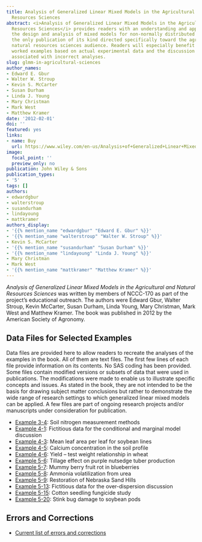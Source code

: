 ```yaml
---
title: Analysis of Generalized Linear Mixed Models in the Agricultural and Natural
  Resources Sciences
abstract: <i>Analysis of Generalized Linear Mixed Models in the Agricultural and Natural
  Resources Sciences</i> provides readers with an understanding and appreciation for
  the design and analysis of mixed models for non-normally distributed data. It is
  the only publication of its kind directed specifically toward the agricultural and
  natural resources sciences audience. Readers will especially benefit from the numerous
  worked examples based on actual experimental data and the discussion of pitfalls
  associated with incorrect analyses.
slug: glmm-in-agricultural-sciences
author_names:
- Edward E. Gbur
- Walter W. Stroup
- Kevin S. McCarter
- Susan Durham
- Linda J. Young
- Mary Christman
- Mark West
- Matthew Kramer
date: '2012-02-01'
doi: ''
featured: yes
links:
- name: Buy
  url: https://www.wiley.com/en-us/Analysis+of+Generalized+Linear+Mixed+Models+in+the+Agricultural+and+Natural+Resources+Sciences-p-9780891181828
image:
  focal_point: ''
  preview_only: no
publication: John Wiley & Sons
publication_types:
- '5'
tags: []
authors:
- edwardgbur
- walterstroup
- susandurham
- lindayoung
- mattkramer
authors_display:
- '{{% mention_name "edwardgbur" "Edward E. Gbur" %}}'
- '{{% mention_name "walterstroup" "Walter W. Stroup" %}}'
- Kevin S. McCarter
- '{{% mention_name "susandurham" "Susan Durham" %}}'
- '{{% mention_name "lindayoung" "Linda J. Young" %}}'
- Mary Christman
- Mark West
- '{{% mention_name "mattkramer" "Matthew Kramer" %}}'
---
```

<i>Analysis of Generalized Linear Mixed Models in the Agricultural and Natural Resources Sciences</i> was written by members of NCCC-170 as part of the project’s educational outreach. The authors were Edward Gbur, Walter Stroup, Kevin McCarter, Susan Durham, Linda Young, Mary Christman, Mark West and Matthew Kramer. The book was published in 2012 by the American Society of Agronomy.

## Data Files for Selected Examples

Data files are provided here to allow readers to recreate the analyses of the examples in the book. All of them are text files. The first few lines of each file provide information on its contents. No SAS coding has been provided. Some files contain modified versions or subsets of data that were used in publications. The modifications were made to enable us to illustrate specific concepts and issues. As stated in the book, they are not intended to be the basis for drawing subject matter conclusions but rather to demonstrate the wide range of research settings to which generalized linear mixed models can be applied. A few files are part of ongoing research projects and/or manuscripts under consideration for publication. 

- [Example 3-4](Example3-4.txt): Soil nitrogen measurement methods
- [Example 4-1](Example4-1.txt): Fictitious data for the conditional and marginal model discussion
- [Example 4-3](Example4-3.txt): Mean leaf area per leaf for soybean lines
- [Example 4-5](Example4-5.txt): Calcium concentration in the soil profile
- [Example 4-6](Example4-6.txt): Yield – test weight relationship in wheat
- [Example 5-6](Example5-6.txt): Tillage effect on purple nutsedge tuber production
- [Example 5-7](Example5-7.txt): Mummy berry fruit rot in blueberries
- [Example 5-8](Example5-8.txt): Ammonia volatilization from urea
- [Example 5-9](Example5-9.txt): Restoration of Nebraska Sand Hills
- [Example 5-13](Example5-13.txt): Fictitious data for the over-dispersion discussion
- [Example 5-15](Example5-15.txt): Cotton seedling fungicide study
- [Example 5-20](Example5-20.txt): Stink bug damage to soybean pods


## Errors and Corrections

- [Current list of errors and corrections](glmmerrors.pdf)
